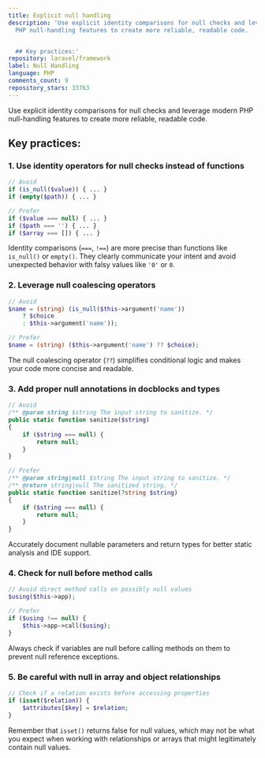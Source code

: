```yaml
---
title: Explicit null handling
description: 'Use explicit identity comparisons for null checks and leverage modern
  PHP null-handling features to create more reliable, readable code.


  ## Key practices:'
repository: laravel/framework
label: Null Handling
language: PHP
comments_count: 9
repository_stars: 33763
---
```


Use explicit identity comparisons for null checks and leverage modern PHP null-handling features to create more reliable, readable code.

## Key practices:

### 1. Use identity operators for null checks instead of functions

```php
// Avoid
if (is_null($value)) { ... }
if (empty($path)) { ... }

// Prefer
if ($value === null) { ... }
if ($path === '') { ... }
if ($array === []) { ... }
```

Identity comparisons (`===`, `!==`) are more precise than functions like `is_null()` or `empty()`. They clearly communicate your intent and avoid unexpected behavior with falsy values like `'0'` or `0`.

### 2. Leverage null coalescing operators

```php
// Avoid
$name = (string) (is_null($this->argument('name')) 
    ? $choice 
    : $this->argument('name'));

// Prefer
$name = (string) ($this->argument('name') ?? $choice);
```

The null coalescing operator (`??`) simplifies conditional logic and makes your code more concise and readable.

### 3. Add proper null annotations in docblocks and types

```php
// Avoid
/** @param string $string The input string to sanitize. */
public static function sanitize($string) 
{
    if ($string === null) {
        return null;
    }
}

// Prefer
/** @param string|null $string The input string to sanitize. */
/** @return string|null The sanitized string. */
public static function sanitize(?string $string) 
{
    if ($string === null) {
        return null;
    }
}
```

Accurately document nullable parameters and return types for better static analysis and IDE support.

### 4. Check for null before method calls

```php
// Avoid direct method calls on possibly null values
$using($this->app);

// Prefer
if ($using !== null) {
    $this->app->call($using);
}
```

Always check if variables are null before calling methods on them to prevent null reference exceptions.

### 5. Be careful with null in array and object relationships

```php
// Check if a relation exists before accessing properties
if (isset($relation)) {
    $attributes[$key] = $relation;
}
```

Remember that `isset()` returns false for null values, which may not be what you expect when working with relationships or arrays that might legitimately contain null values.
